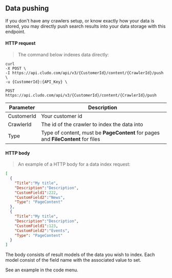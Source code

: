 <h2 id="data-indexing_push">Data pushing</h2>

If you don't have any crawlers setup, or know exactly how your data is stored, you may directly push search results into your data storage with this endpoint.





#### HTTP request

> The command below indexes data directly:

```shell
curl
-X POST \
-I https://api.cludo.com/api/v3/{CustomerId}/content/{CrawlerId}/push \
-u {CustomerId}:{API_Key} \
```

`POST https://api.cludo.com/api/v3/{CustomerId}/content/{CrawlerId}/push`

Parameter | Description
----- | ------
CustomerId | Your customer id
CrawlerId | The id of the crawler to index the data into
Type | Type of content, must be <b>PageContent</b> for pages and <b>FileContent</b> for files




#### HTTP body

> An example of a HTTP body for a data index request:

```json
[
  {
    "Title":"My title",
    "Description":"Description",
    "CustomField1":222,
    "CustomField2":"News",
    "Type": "PageContent"
  },
  {
    "Title":"My title",
    "Description":"Description",
    "CustomField1":123,
    "CustomField2":"Events",
    "Type": "PageContent"
  }
]
```

The body consists of result models of the data you wish to index. Each model consist of the field name with the associated value to set.

See an example in the code menu.